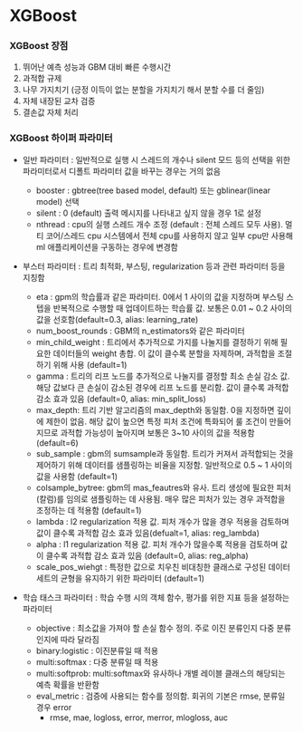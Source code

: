 XGBoost
=======

### XGBoost 장점
1. 뛰어난 예측 성능과 GBM 대비 빠른 수행시간
2. 과적합 규제
3. 나무 가지치기 (긍정 이득이 없는 분할을 가지치기 해서 분할 수를 더 줄임)
4. 자체 내장된 교차 검증
5. 결손값 자체 처리

### XGBoost 하이퍼 파라미터
* 일반 파라미터 : 일반적으로 실행 시 스레드의 개수나 silent 모드 등의 선택을 위한 파라미터로서 디폴트 파라미터 값을 바꾸는 경우는 거의 없음
  - booster : gbtree(tree based model, default) 또는 gblinear(linear model) 선택
  - silent : 0 (default) 출력 메시지를 나타내고 싶지 않을 경우 1로 설정
  - nthread : cpu의 실행 스레드 개수 조정 (default : 전체 스레드 모두 사용). 멀티 코어/스레드 cpu 시스템에서 전체 cpu를 사용하지 않고 일부 cpu만 사용해 ml 애플리케이션을 구동하는 경우에 변경함
    
* 부스터 파라미터 : 트리 최적화, 부스팅, regularization 등과 관련 파라미터 등을 지칭함
  - eta : gpm의 학습률과 같은 파라미터. 0에서 1 사이의 값을 지정하며 부스팅 스텝을 반복적으로 수행할 때 업데이트하는 학습률 값. 보통은 0.01 ~ 0.2 사이의 값을 선호함(default=0.3, alias: learning_rate)
  - num_boost_rounds : GBM의 n_estimators와 같은 파라미터
  - min_child_weight : 트리에서 추가적으로 가지를 나눌지를 결정하기 위해 필요한 데이터들의 weight 총합. 이 값이 클수록 분할을 자제하며, 과적합을 조절하기 위해 사용 (default=1)
  - gamma : 트리의 리프 노드를 추가적으로 나눌지를 결정할 최소 손실 감소 값. 해당 값보다 큰 손실이 감소된 경우에 리프 노드를 분리함. 값이 클수록 과적합 감소 효과 있음 (default=0, alias: min_split_loss)
  - max_depth: 트리 기반 알고리즘의 max_depth와 동일함. 0을 지정하면 깊이에 제한이 없음. 해당 값이 높으면 특정 피처 조건에 특화되어 룰 조건이 만들어지므로 과적합 가능성이 높아지며 보통은 3~10 사이의 값을 적용함 (default=6)
  - sub_sample : gbm의 sumsample과 동일함. 트리가 커져서 과적합되는 것을 제어하기 위해 데이터를 샘플링하는 비율을 지정함. 일반적으로 0.5 ~ 1 사이의 값을 사용함 (default=1)
  - colsample_bytree: gbm의 mas_feautres와 유사. 트리 생성에 필요한 피처(칼럼)를 임의로 샘플링하는 데 사용됨. 매우 많은 피처가 있는 경우 과적합을 조정하는 데 적용함 (default=1)
  - lambda : l2 regularization 적용 값. 피처 개수가 많을 경우 적용을 검토하며 값이 클수록 과적합 감소 효과 있음(defualt=1, alias: reg_lambda)
  - alpha : l1 regularization 적용 값. 피처 개수가 많을수록 적용을 검토하며 값이 클수록 과적합 감소 효과 있음 (default=0, alias: reg_alpha)
  - scale_pos_wiehgt : 특정한 값으로 치우친 비대칭한 클래스로 구성된 데이터 세트의 균형을 유지하기 위한 파라미터 (default=1)
    
* 학습 태스크 파라미터 : 학습 수행 시의 객체 함수, 평가를 위한 지표 등을 설정하는 파라미터
  - objective : 최소값을 가져야 할 손실 함수 정의. 주로 이진 분류인지 다중 분류인지에 따라 달라짐
  - binary:logistic : 이진분류일 때 적용
  - multi:softmax : 다중 분류일 때 적용
  - multi:softprob: multi:softmax와 유사하나 개별 레이블 클래스의 해당되는 예측 확률을 반환함
  - eval_metric : 검증에 사용되는 함수를 정의함. 회귀의 기본은 rmse, 분류일 경우 error
    + rmse, mae, logloss, error, merror, mlogloss, auc
